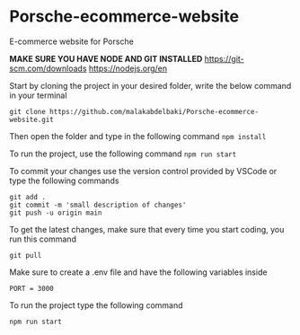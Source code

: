 # Porsche-ecommerce-website

E-commerce website for Porsche

**MAKE SURE YOU HAVE NODE AND GIT INSTALLED**
https://git-scm.com/downloads
https://nodejs.org/en

Start by cloning the project in your desired folder, write the below command in your terminal

`git clone https://github.com/malakabdelbaki/Porsche-ecommerce-website.git`

Then open the folder and type in the following command
`npm install`

To run the project, use the following command
`npm run start`

To commit your changes use the version control provided by VSCode or type the following commands

```
git add .
git commit -m 'small description of changes'
git push -u origin main
```

To get the latest changes, make sure that every time you start coding, you run this command

```
git pull
```

Make sure to create a .env file and have the following variables inside

```
PORT = 3000
```

To run the project type the following command

```
npm run start
```
